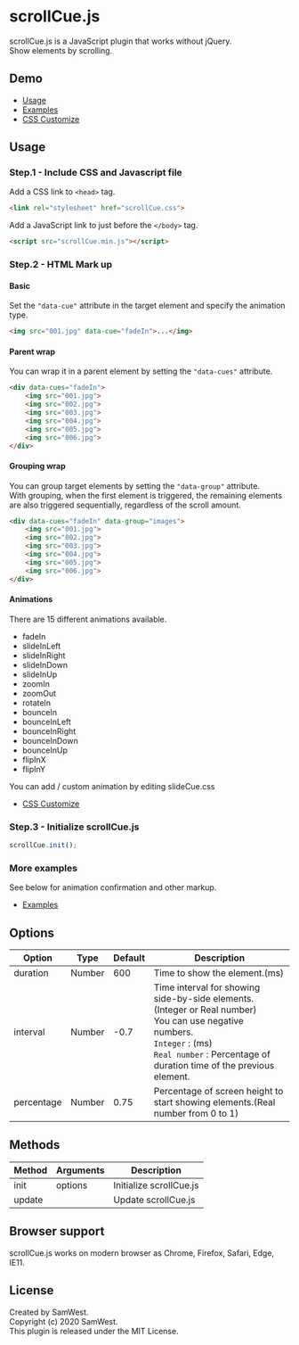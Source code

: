 # scrollCue.js
scrollCue.js is a JavaScript plugin that works without jQuery.  
Show elements by scrolling.

## Demo
* [Usage](https://prjct-samwest.github.io/scrollCue/)  
* [Examples](https://prjct-samwest.github.io/scrollCue/examples.html)  
* [CSS Customize](https://prjct-samwest.github.io/scrollCue/customize.html)

## Usage

### Step.1 - Include CSS and Javascript file
Add a CSS link to `<head>` tag.
```html
<link rel="stylesheet" href="scrollCue.css">
```
Add a JavaScript link to just before the `</body>` tag.
```html
<script src="scrollCue.min.js"></script>
```
### Step.2 - HTML Mark up

#### Basic
Set the `"data-cue"` attribute in the target element and specify the animation type.
```html
<img src="001.jpg" data-cue="fadeIn">...</img>
```

#### Parent wrap
You can wrap it in a parent element by setting the `"data-cues"` attribute.
```html
<div data-cues="fadeIn">
    <img src="001.jpg">
    <img src="002.jpg">
    <img src="003.jpg">
    <img src="004.jpg">
    <img src="005.jpg">
    <img src="006.jpg">
</div>
```


#### Grouping wrap
You can group target elements by setting the `"data-group"` attribute.  
With grouping, when the first element is triggered, the remaining elements are also triggered sequentially, regardless of the scroll amount.
```html
<div data-cues="fadeIn" data-group="images">
    <img src="001.jpg">
    <img src="002.jpg">
    <img src="003.jpg">
    <img src="004.jpg">
    <img src="005.jpg">
    <img src="006.jpg">
</div>
```



#### Animations
There are 15 different animations available.

* fadeIn
* slideInLeft
* slideInRight
* slideInDown
* slideInUp
* zoomIn
* zoomOut
* rotateIn
* bounceIn
* bounceInLeft
* bounceInRight
* bounceInDown
* bounceInUp
* flipInX
* flipInY

You can add / custom animation by editing slideCue.css  
*  [CSS Customize](https://prjct-samwest.github.io/scrollCue/customize.html)

### Step.3 - Initialize scrollCue.js
```javascript
scrollCue.init();
```

### More examples
See below for animation confirmation and other markup.  
* [Examples](https://prjct-samwest.github.io/scrollCue/examples.html)  


## Options
|Option|Type|Default|Description|
|---|---|---|---|
|duration|Number|600|Time to show the element.(ms)|
|interval|Number|-0.7|Time interval for showing side-by-side elements. (Integer or Real number)<br> You can use negative numbers.<br>`Integer` : (ms)<br>`Real number` : Percentage of duration time of the previous element.|
|percentage|Number|0.75|Percentage of screen height to start showing elements.(Real number from 0 to 1)|


## Methods
|Method|Arguments|Description|
|---|---|---|
|init|options|Initialize scrollCue.js|
|update| |Update scrollCue.js|


## Browser support
scrollCue.js works on modern browser as Chrome, Firefox, Safari, Edge, IE11.


## License
Created by SamWest.  
Copyright (c) 2020 SamWest.  
This plugin is released under the MIT License.